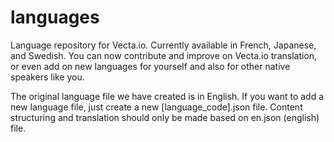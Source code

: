 # languages
Language repository for Vecta.io. Currently available in French, Japanese, and Swedish. You can now contribute and improve on Vecta.io translation, or even add on new languages for yourself and also for other native speakers like you.

The original language file we have created is in English. If you want to add a new language file, just create a new [language_code].json file. Content structuring and translation should only be made based on en.json (english) file.
